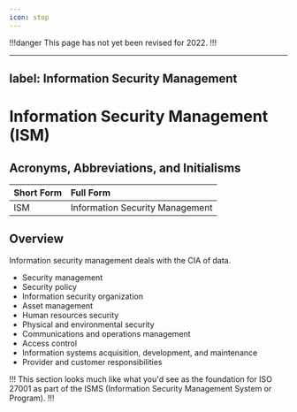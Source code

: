 ```yaml
---
icon: stop
---
```


!!!danger
This page has not yet been revised for 2022.
!!!

---
label: Information Security Management
---

# Information Security Management (ISM)

## Acronyms, Abbreviations, and Initialisms

Short Form | Full Form
:--- | :---
ISM | Information Security Management

## Overview

Information security management deals with the CIA of data.

- Security management
- Security policy
- Information security organization
- Asset management
- Human resources security
- Physical and environmental security
- Communications and operations management
- Access control
- Information systems acquisition, development, and maintenance
- Provider and customer responsibilities

!!!
This section looks much like what you'd see as the foundation for ISO 27001 as part of the ISMS (Information Security Management System or Program).
!!!
